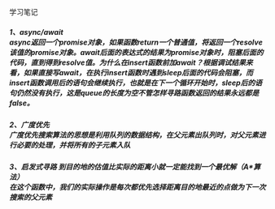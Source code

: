 学习笔记<br>
<h5>1、async/await<br>
  async返回一个promise对象，如果函数return一个普通值，将返回一个resolve该值的promise对象。await后面的表达式的结果为promise对象时，阻塞后面的代码，直到得到resolve值。为什么在insert函数前加await？根据调试结果来看，如果直接写await，在执行insert函数时遇到sleep后面的代码会阻塞，而insert函数调用后的语句会继续执行，也就是在下一个循环开始时，sleep后的语句仍然没有执行，这是queue的长度为空不管怎样寻路函数返回的结果永远都是false。
<h5>2、广度优先<br>
  广度优先搜索算法的思想是利用队列的数据结构，在父元素出队列时，对父元素进行必要的处理，并将所有的子元素入队
<h5>3、启发式寻路
  到目的地的估值比实际的距离小就一定能找到一个最优解（A*算法）<br>
  在这个函数中，我们的实际操作是每次都优先选择距离目的地最近的点做为下一次搜索的父元素
